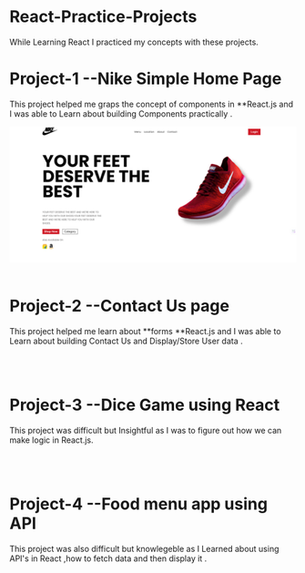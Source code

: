 # React-Practice-Projects
<p>While Learning React I practiced my concepts with these projects.</p>


<h1>Project-1       --Nike Simple Home Page           </h1>
<p>This project helped me graps the concept of components in **React.js and I was able to Learn about building Components practically .</p>
<img src="https://github.com/tayyabsul3/React-Practice-Projects/blob/main/Screenshot%20(185).png?raw=true" alt="brand-page-project-image">
<br>
<br>
<h1>Project-2      --Contact Us page           </h1>
<p>This project helped me learn about **forms **React.js and I was able to Learn about building Contact Us and Display/Store  User data .</p>
<br>
<br>
<h1>Project-3      --Dice Game using React          </h1>
<p>This project was difficult but Insightful as I was to figure out how we can make logic in React.js. </p>
<br>
<br>
<h1>Project-4      --Food menu app using API           </h1>
<p>This project was also difficult but knowlegeble  as I Learned about using API's in React ,how to fetch data and then display it .</p>
<br>
<br>

